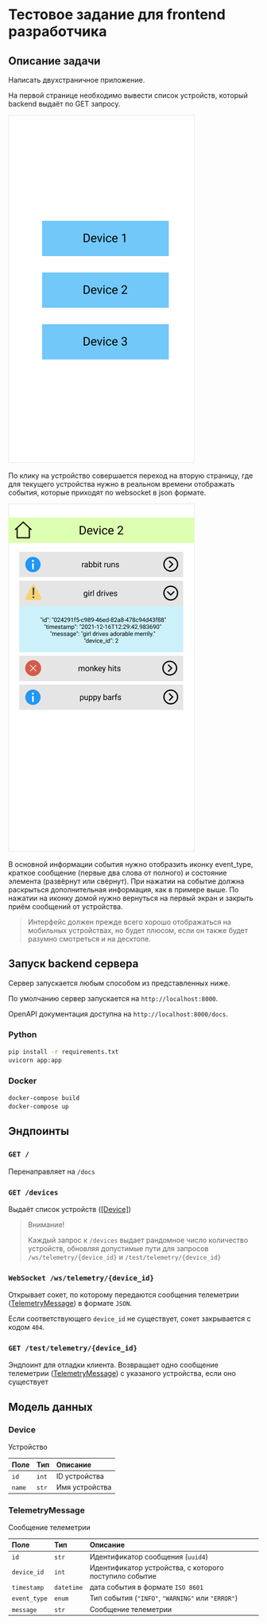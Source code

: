 # Тестовое задание для frontend разработчика

## Описание задачи

Написать двухстраничное приложение.

На первой странице необходимо вывести список устройств, который backend выдаёт по GET запросу.

![](assets/screen1.png "Первый экран")

По клику на устройство совершается переход на вторую страницу, где для текущего устройства нужно в реальном времени отображать события, которые приходят по websocket в json формате.

![](assets/screen2.png "Второй экран")

В основной информации события нужно отобразить иконку event_type, краткое сообщение (первые два слова от полного) и состояние элемента (развёрнут или свёрнут). При нажатии на событие должна раскрыться дополнительная информация, как в примере выше. По нажатии на иконку домой нужно вернуться на первый экран и закрыть приём сообщений от устройства.

> Интерфейс должен прежде всего хорошо отображаться на мобильных устройствах, но будет плюсом, если он также будет разумно смотреться и на десктопе.

## Запуск backend сервера

Сервер запускается любым способом из представленных ниже.


По умолчанию сервер запускается на `http://localhost:8000`.

OpenAPI документация доступна на `http://localhost:8000/docs`.

### Python

```bash
pip install -r requirements.txt
uvicorn app:app
```

### Docker

```bash
docker-compose build
docker-compose up
```

## Эндпоинты

### `GET /`

Перенаправляет на `/docs`

### `GET /devices`

Выдаёт список устройств ([[Device]](#device))

> Внимание!
>
>
> Каждый запрос к `/devices` выдает рандомное число
> количество устройств, обновляя допустимые
> пути для запросов `/ws/telemetry/{device_id}` и
> `/test/telemetry/{device_id}`

### `WebSocket /ws/telemetry/{device_id}`

Открывает сокет, по которому передаются сообщения телеметрии ([TelemetryMessage](#telemetrymessage)) в формате `JSON`.

Если соответствующего `device_id` не существует, сокет закрывается с кодом `404`.

### `GET /test/telemetry/{device_id}`

Эндпоинт для отладки клиента.
Возвращает одно сообщение телеметрии ([TelemetryMessage](#telemetrymessage)) с указаного устройства, если оно существует

## Модель данных

### Device

Устройство

| Поле | Тип | Описание |
| :--- | :-- | :------- |
| `id` | `int` | ID устройства |
| `name` | `str` | Имя устройства |

### TelemetryMessage

Сообщение телеметрии

| Поле | Тип | Описание |
| :--- | :-- | :------- |
| `id` | `str` | Идентификатор сообщения (`uuid4`) |
| `device_id` | `int` | Идентификатор устройства, с которого поступило событие |
| `timestamp` | `datetime` | дата события в формате `ISO 8601` |
| `event_type` | `enum` | Тип события (`"INFO"`, `"WARNING"` или `"ERROR"`) |
| `message` | `str` | Сообщение телеметрии |